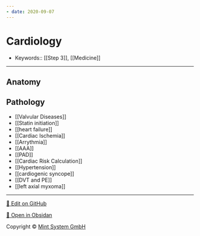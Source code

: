 ```yaml
---
- date: 2020-09-07
---
```


# Cardiology

- Keywords:: [[Step 3]], [[Medicine]]
---

## Anatomy

## Pathology

- [[Valvular Diseases]]
- [[Statin initiation]]
- [[heart failure]]
- [[Cardiac Ischemia]]
- [[Arrythmia]]
- [[AAA]]
- [[PAD]]
- [[Cardiac Risk Calculation]]
- [[Hypertension]]
- [[cardiogenic syncope]]
- [[DVT and PE]]
- [[left axial myxoma]]


<hr>

[📝 Edit on GitHub](https://github.com/Mint-System/Knowledge/blob/master/Cardiology.md)

[📂 Open in Obsidan](obsidian://open?vault=Knowledge%20Mint%20System&file=Cardiology.md ':target=_self')

<footer>Copyright © <a href="https://www.mint-system.ch/">Mint System GmbH</a></footer>
